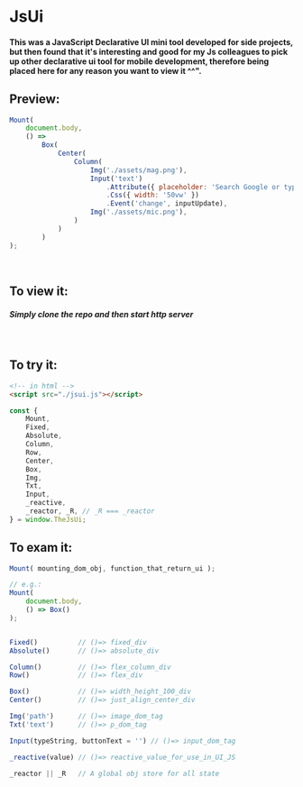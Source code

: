 # JsUi

#### This was a JavaScript Declarative UI mini tool developed for side projects, but then found that it's interesting and good for my Js colleagues to pick up other declarative ui tool for mobile development, therefore being placed here for any reason you want to view it ^^".

## Preview:
```javascript
Mount(
    document.body,
    () =>
        Box(
            Center(
                Column(
                    Img('./assets/mag.png'),
                    Input('text')
                        .Attribute({ placeholder: 'Search Google or type a URL' })
                        .Css({ width: '50vw' })
                        .Event('change', inputUpdate),
                    Img('./assets/mic.png'),
                )
            )
        )
);
```
<br/>

## To view it:
##### Simply clone the repo and then start http server
<br/>

## To try it:
```html
<!-- in html -->
<script src="./jsui.js"></script>
```
```javascript
const {
    Mount,
    Fixed,
    Absolute,
    Column,
    Row,
    Center,
    Box,
    Img,
    Txt,
    Input,
    _reactive,
    _reactor, _R, // _R === _reactor
} = window.TheJsUi;
```

## To exam it:
```javascript
Mount( mounting_dom_obj, function_that_return_ui );

// e.g.:
Mount(
    document.body,
    () => Box()
);


Fixed()          // ()=> fixed_div
Absolute()       // ()=> absolute_div

Column()         // ()=> flex_column_div
Row()            // ()=> flex_div

Box()            // ()=> width_height_100_div
Center()         // ()=> just_align_center_div

Img('path')      // ()=> image_dom_tag
Txt('text')      // ()=> p_dom_tag

Input(typeString, buttonText = '') // ()=> input_dom_tag

_reactive(value) // ()=> reactive_value_for_use_in_UI_JS

_reactor || _R   // A global obj store for all state
```
